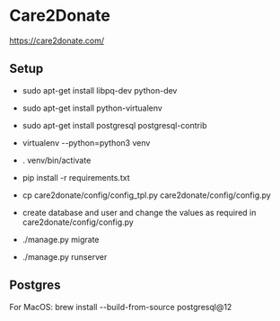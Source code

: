 # Care2Donate

<https://care2donate.com/>

## Setup

* sudo apt-get install libpq-dev python-dev
* sudo apt-get install python-virtualenv
* sudo apt-get install postgresql postgresql-contrib

* virtualenv --python=python3 venv
* . venv/bin/activate
* pip install -r requirements.txt

* cp care2donate/config/config_tpl.py care2donate/config/config.py
* create database and user and change the values as required in care2donate/config/config.py
* ./manage.py migrate
* ./manage.py runserver

## Postgres

For MacOS:
    brew install --build-from-source postgresql@12
